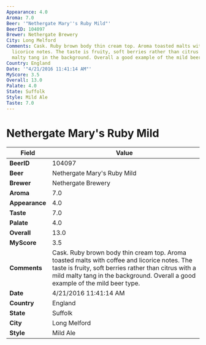 ```yaml
---
Appearance: 4.0
Aroma: 7.0
Beer: '"Nethergate Mary''s Ruby Mild"'
BeerID: 104097
Brewer: Nethergate Brewery
City: Long Melford
Comments: Cask. Ruby brown body thin cream top. Aroma toasted malts with coffee and
  licorice notes. The taste is fruity, soft berries rather than citrus with a mild
  malty tang in the background. Overall a good example of the mild beer type.
Country: England
Date: '"4/21/2016 11:41:14 AM"'
MyScore: 3.5
Overall: 13.0
Palate: 4.0
State: Suffolk
Style: Mild Ale
Taste: 7.0
---
```


# Nethergate Mary's Ruby Mild

| Field         | Value |
|---------------|-------|
| **BeerID** | 104097 |
| **Beer** | Nethergate Mary's Ruby Mild |
| **Brewer** | Nethergate Brewery |
| **Aroma** | 7.0 |
| **Appearance** | 4.0 |
| **Taste** | 7.0 |
| **Palate** | 4.0 |
| **Overall** | 13.0 |
| **MyScore** | 3.5 |
| **Comments** | Cask. Ruby brown body thin cream top. Aroma toasted malts with coffee and licorice notes. The taste is fruity, soft berries rather than citrus with a mild malty tang in the background. Overall a good example of the mild beer type. |
| **Date** | 4/21/2016 11:41:14 AM |
| **Country** | England |
| **State** | Suffolk |
| **City** | Long Melford |
| **Style** | Mild Ale |
